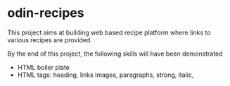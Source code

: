 # odin-recipes

This project aims at building web based recipe platform where links to various recipes are provided.

By the end of this project, the following skills will have been demonstrated

 * HTML boiler plate
 * HTML tags: heading, links images, paragraphs, strong, italic, 